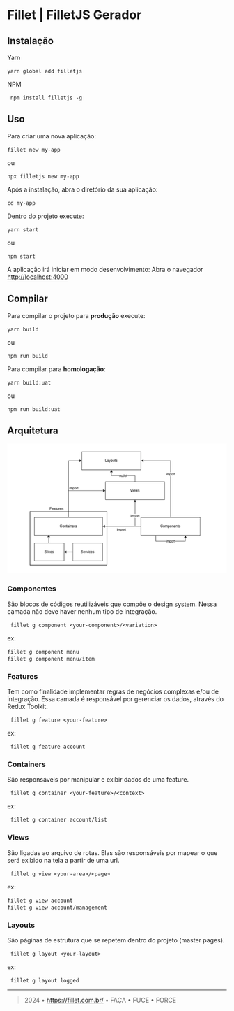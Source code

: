 # Fillet | FilletJS Gerador

## **Instalação**

Yarn
```
yarn global add filletjs
```
NPM
```
 npm install filletjs -g
```
## **Uso**

Para criar uma nova aplicação:
```
fillet new my-app
```
ou
```
npx filletjs new my-app
```
Após a instalação, abra o diretório da sua aplicação:
```
cd my-app
```
Dentro do projeto execute:
```
yarn start
```
ou
```
npm start
```
A aplicação irá iniciar em modo desenvolvimento:
Abra o navegador [http://localhost:4000](http://localhost:4000)

## **Compilar**

Para compilar o projeto para **produção** execute:
```
yarn build
```
ou
```
npm run build
```
Para compilar para **homologação**:
```
yarn build:uat
```
ou
```
npm run build:uat
```

## **Arquitetura**
![Arquitetura FilletJS](src/images/arquitetura.png)

### **Componentes**
São blocos de códigos reutilizáveis que compõe o design system. Nessa camada não deve haver nenhum tipo de integração.
```
 fillet g component <your-component>/<variation>
```
ex:
```
fillet g component menu
fillet g component menu/item
```
### **Features**
Tem como finalidade implementar regras de negócios complexas e/ou de integração. Essa camada é responsável por gerenciar os dados, através do Redux Toolkit.
```
 fillet g feature <your-feature>
```
ex:
```
 fillet g feature account
```
### **Containers**
São responsáveis por manipular e exibir dados de uma feature.
```
 fillet g container <your-feature>/<context>
```
ex:
```
 fillet g container account/list
```
### **Views**
São ligadas ao arquivo de rotas. Elas são responsáveis por mapear o que será exibido na tela a partir de uma url.
```
 fillet g view <your-area>/<page>
```
ex:
```
fillet g view account
fillet g view account/management
```
### **Layouts**
São páginas de estrutura que se repetem dentro do projeto (master pages).
```
 fillet g layout <your-layout>
```
ex:
```
 fillet g layout logged
```
___
> 2024 • https://fillet.com.br/ • FAÇA • FUCE • FORCE